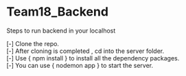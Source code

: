 # Team18_Backend

Steps to run backend in your localhost

[-] Clone the repo. <br/>
[-] After cloning is completed , cd into the server folder.<br/>
[-] Use { npm install } to install all the dependency packages.<br/>
[-] You can use { nodemon app } to start the server.<br/>
